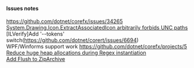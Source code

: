 #### Issues notes
https://github.com/dotnet/corefx/issues/34265  
[System.Drawing.Icon.ExtractAssociatedIcon arbitrarily forbids UNC paths](https://github.com/dotnet/corefx/issues/34122)  
[ILVerify]Add '--tokens' switch(https://github.com/dotnet/corert/issues/6694)  
WPF/Winforms support work https://github.com/dotnet/corefx/projects/5  
[Reduce huge heap allocations during Regex instantiation](https://github.com/dotnet/corefx/issues/30507)  
[Add Flush to ZipArchive](https://github.com/dotnet/corefx/issues/25273#issuecomment-412282034)  
